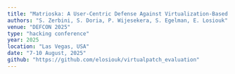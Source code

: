 ```yaml
---
title: "Matrioska: A User-Centric Defense Against Virtualization-Based Repackaging Malware on Android"
authors: "S. Zerbini, S. Doria, P. Wijesekera, S. Egelman, E. Losiouk"
venue: "DEFCON 2025"
type: "hacking conference"
year: 2025
location: "Las Vegas, USA"
date: "7-10 August, 2025"
github: "https://github.com/elosiouk/virtualpatch_evaluation"
---
```


